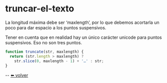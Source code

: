 # truncar-el-texto

La longitud máxima debe ser ‘maxlength’, por lo que debemos acortarla un poco para dar espacio a los puntos suspensivos.

Tener en cuenta que en realidad hay un único carácter unicode para puntos suspensivos. Eso no son tres puntos.

````js
function truncate(str, maxlength) {
  return (str.length > maxlength) ?
    str.slice(0, maxlength - 1) + '…' : str;
}
````

--
[⬅️ volver](https://github.com/VictorHugoAguilar/javascript-interview-questions-explained/blob/main/theory/data-types/string/readme.md#truncar-el-texto)
